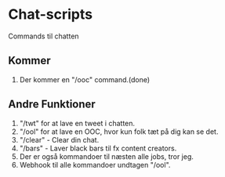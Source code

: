 # Chat-scripts

Commands til chatten

## Kommer

1. Der kommer en "/ooc" command.(done)

## Andre Funktioner

1. "/twt" for at lave en tweet i chatten.
2. "/ool" for at lave en OOC, hvor kun folk tæt på dig kan se det.
3. "/clear" - Clear din chat.
4. "/bars" - Laver black bars til fx content creators.
5. Der er også kommandoer til næsten alle jobs, tror jeg.
6. Webhook til alle kommandoer undtagen "/ool".
